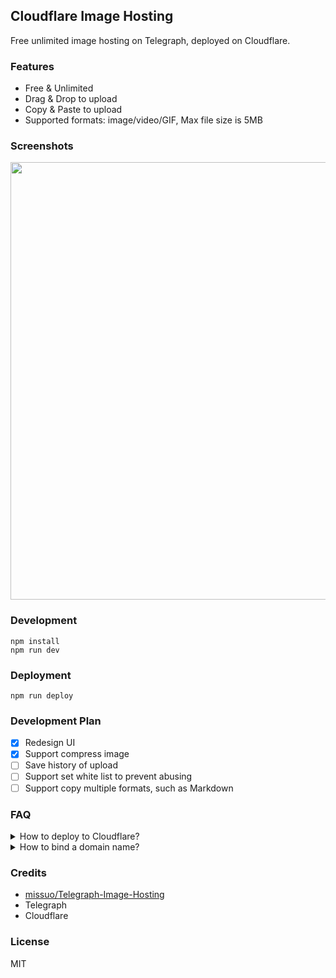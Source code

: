 ## Cloudflare Image Hosting

Free unlimited image hosting on Telegraph, deployed on Cloudflare.

### Features

- Free & Unlimited
- Drag & Drop to upload
- Copy & Paste to upload
- Supported formats: image/video/GIF, Max file size is 5MB

### Screenshots

<img src="https://images.mingming.dev/file/a880a86209e32ccec4f24.png" width="700" />

### Development

```
npm install
npm run dev
```

### Deployment

```
npm run deploy
```

### Development Plan

- [x] Redesign UI
- [x] Support compress image
- [ ] Save history of upload
- [ ] Support set white list to prevent abusing
- [ ] Support copy multiple formats, such as Markdown

### FAQ

<details>
  <summary>How to deploy to Cloudflare?</summary>

```bash
$ git clone https://github.com/ifyour/cf-image-hosting.git
$ cd cf-image-hosting
$ npm run install && npm run deploy
```

</details>

<details>
  <summary>How to bind a domain name?</summary>
  Triggers -> Custom Domains -> Add a custom domain.
  <img src="https://images.mingming.dev/file/a7e19c9e0f169861fefa6.png" width="700" />
</details>

### Credits

- [missuo/Telegraph-Image-Hosting](https://github.com/missuo/Telegraph-Image-Hosting)
- Telegraph
- Cloudflare

### License

MIT
